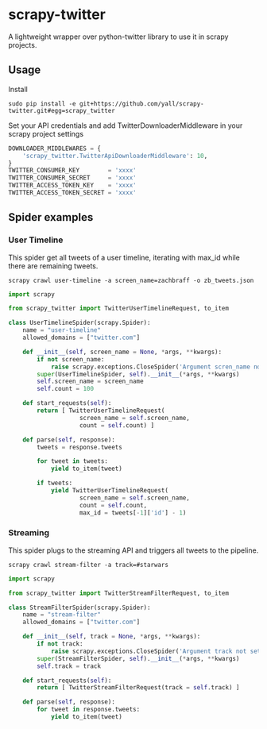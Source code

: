 # scrapy-twitter

A lightweight wrapper over python-twitter library to use it in scrapy projects.

## Usage

Install

    sudo pip install -e git+https://github.com/yall/scrapy-twitter.git#egg=scrapy_twitter

Set your API credentials and add TwitterDownloaderMiddleware in your scrapy project settings

```python
DOWNLOADER_MIDDLEWARES = { 
    'scrapy_twitter.TwitterApiDownloaderMiddleware': 10,
}
TWITTER_CONSUMER_KEY        = 'xxxx'
TWITTER_CONSUMER_SECRET     = 'xxxx'
TWITTER_ACCESS_TOKEN_KEY    = 'xxxx'
TWITTER_ACCESS_TOKEN_SECRET = 'xxxx'
```

## Spider examples


### User Timeline

This spider get all tweets of a user timeline, iterating with max_id while there are remaining tweets.

    scrapy crawl user-timeline -a screen_name=zachbraff -o zb_tweets.json

```python
import scrapy

from scrapy_twitter import TwitterUserTimelineRequest, to_item

class UserTimelineSpider(scrapy.Spider):
    name = "user-timeline"
    allowed_domains = ["twitter.com"]

    def __init__(self, screen_name = None, *args, **kwargs):
        if not screen_name:
            raise scrapy.exceptions.CloseSpider('Argument scren_name not set.')
        super(UserTimelineSpider, self).__init__(*args, **kwargs)
        self.screen_name = screen_name
        self.count = 100

    def start_requests(self):
        return [ TwitterUserTimelineRequest(
                    screen_name = self.screen_name, 
                    count = self.count) ]

    def parse(self, response):
        tweets = response.tweets

        for tweet in tweets:
            yield to_item(tweet)

        if tweets:
            yield TwitterUserTimelineRequest(
                    screen_name = self.screen_name, 
                    count = self.count,
                    max_id = tweets[-1]['id'] - 1) 
```

### Streaming

This spider plugs to the streaming API and triggers all tweets to the pipeline.

    scrapy crawl stream-filter -a track=#starwars

```python
import scrapy

from scrapy_twitter import TwitterStreamFilterRequest, to_item

class StreamFilterSpider(scrapy.Spider):
    name = "stream-filter"
    allowed_domains = ["twitter.com"]

    def __init__(self, track = None, *args, **kwargs):
        if not track:
            raise scrapy.exceptions.CloseSpider('Argument track not set.')
        super(StreamFilterSpider, self).__init__(*args, **kwargs)
        self.track = track

    def start_requests(self):
        return [ TwitterStreamFilterRequest(track = self.track) ]

    def parse(self, response):
        for tweet in response.tweets:
            yield to_item(tweet)
```